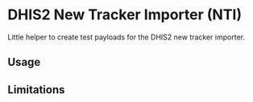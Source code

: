 # DHIS2 New Tracker Importer (NTI)

Little helper to create test payloads for the DHIS2 new tracker importer.

## Usage

## Limitations

